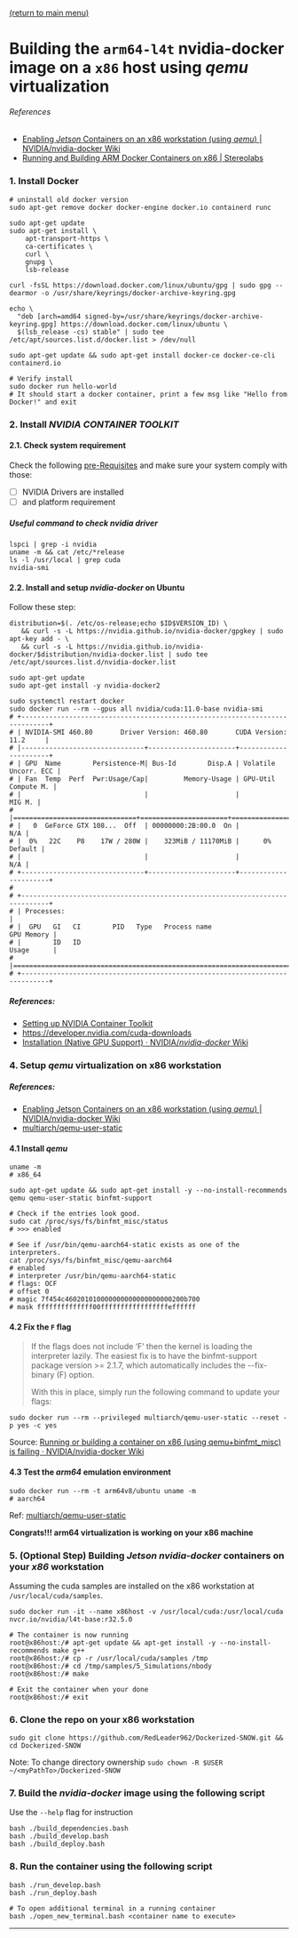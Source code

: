 [(return to main menu)](https://github.com/RedLeader962/Dockerized-SNOW)
# Building the `arm64-l4t` nvidia-docker image on a `x86` host using _qemu_ virtualization

###### References
- [Enabling _Jetson_ Containers on an x86 workstation (using _qemu_) | NVIDIA/nvidia-docker Wiki](https://github.com/NVIDIA/nvidia-docker/wiki/NVIDIA-Container-Runtime-on-Jetson#enabling-jetson-containers-on-an-x86-workstation-using-qemu)
- [Running and Building ARM Docker Containers on x86 | Stereolabs](https://www.stereolabs.com/docs/docker/building-arm-container-on-x86/)

### 1. Install Docker

```shell
# uninstall old docker version
sudo apt-get remove docker docker-engine docker.io containerd runc

sudo apt-get update
sudo apt-get install \
    apt-transport-https \
    ca-certificates \
    curl \
    gnupg \
    lsb-release
    
curl -fsSL https://download.docker.com/linux/ubuntu/gpg | sudo gpg --dearmor -o /usr/share/keyrings/docker-archive-keyring.gpg

echo \
  "deb [arch=amd64 signed-by=/usr/share/keyrings/docker-archive-keyring.gpg] https://download.docker.com/linux/ubuntu \
  $(lsb_release -cs) stable" | sudo tee /etc/apt/sources.list.d/docker.list > /dev/null

sudo apt-get update && sudo apt-get install docker-ce docker-ce-cli containerd.io

# Verify install
sudo docker run hello-world
# It should start a docker container, print a few msg like "Hello from Docker!" and exit
```

### 2. Install _NVIDIA CONTAINER TOOLKIT_
#### 2.1. Check system requirement
Check the following [pre-Requisites](https://docs.nvidia.com/datacenter/cloud-native/container-toolkit/install-guide.html#pre-requisites)
and make sure your system comply with those:
- [ ] NVIDIA Drivers are installed
- [ ] and platform requirement

##### Useful command to check nvidia driver
```shell
lspci | grep -i nvidia
uname -m && cat /etc/*release
ls -l /usr/local | grep cuda
nvidia-smi
```


#### 2.2. Install and setup _nvidia-docker_ on Ubuntu
Follow these step:
```shell
distribution=$(. /etc/os-release;echo $ID$VERSION_ID) \
   && curl -s -L https://nvidia.github.io/nvidia-docker/gpgkey | sudo apt-key add - \
   && curl -s -L https://nvidia.github.io/nvidia-docker/$distribution/nvidia-docker.list | sudo tee /etc/apt/sources.list.d/nvidia-docker.list
   
sudo apt-get update
sudo apt-get install -y nvidia-docker2

sudo systemctl restart docker
sudo docker run --rm --gpus all nvidia/cuda:11.0-base nvidia-smi
# +-----------------------------------------------------------------------------+
# | NVIDIA-SMI 460.80       Driver Version: 460.80       CUDA Version: 11.2     |
# |-------------------------------+----------------------+----------------------+
# | GPU  Name        Persistence-M| Bus-Id        Disp.A | Volatile Uncorr. ECC |
# | Fan  Temp  Perf  Pwr:Usage/Cap|         Memory-Usage | GPU-Util  Compute M. |
# |                               |                      |               MIG M. |
# |===============================+======================+======================|
# |   0  GeForce GTX 108...  Off  | 00000000:2B:00.0  On |                  N/A |
# |  0%   22C    P8    17W / 280W |    323MiB / 11170MiB |      0%      Default |
# |                               |                      |                  N/A |
# +-------------------------------+----------------------+----------------------+
# 
# +-----------------------------------------------------------------------------+
# | Processes:                                                                  |
# |  GPU   GI   CI        PID   Type   Process name                  GPU Memory |
# |        ID   ID                                                   Usage      |
# |=============================================================================|
# +-----------------------------------------------------------------------------+
```

##### References: 
- [Setting up NVIDIA Container Toolkit](https://docs.nvidia.com/datacenter/cloud-native/container-toolkit/install-guide.html#setting-up-nvidia-container-toolkit)
- https://developer.nvidia.com/cuda-downloads
- [Installation (Native GPU Support) · NVIDIA/_nvidia-docker_ Wiki](https://github.com/NVIDIA/nvidia-docker/wiki/Installation-(Native-GPU-Support))

### 4. Setup _qemu_ virtualization on x86 workstation
##### References:
- [Enabling Jetson Containers on an x86 workstation (using _qemu_) | NVIDIA/nvidia-docker Wiki](https://github.com/NVIDIA/nvidia-docker/wiki/NVIDIA-Container-Runtime-on-Jetson#enabling-jetson-containers-on-an-x86-workstation-using-qemu)
- [multiarch/qemu-user-static](https://github.com/multiarch/qemu-user-static)

#### 4.1 Install _qemu_
```shell
uname -m
# x86_64

sudo apt-get update && sudo apt-get install -y --no-install-recommends qemu qemu-user-static binfmt-support

# Check if the entries look good.
sudo cat /proc/sys/fs/binfmt_misc/status
# >>> enabled

# See if /usr/bin/qemu-aarch64-static exists as one of the interpreters.
cat /proc/sys/fs/binfmt_misc/qemu-aarch64
# enabled
# interpreter /usr/bin/qemu-aarch64-static
# flags: OCF
# offset 0
# magic 7f454c460201010000000000000000000200b700
# mask ffffffffffffff00fffffffffffffffffeffffff
``` 

#### 4.2 Fix the `F` flag
> If the flags does not include ‘F’ then the kernel is loading the interpreter lazily. The easiest fix is to have the binfmt-support package version >= 2.1.7, which automatically includes the --fix-binary (F) option. 
>
> With this in place, simply run the following command to update your flags:

```shell
sudo docker run --rm --privileged multiarch/qemu-user-static --reset -p yes -c yes
```
Source: [Running or building a container on x86 (using qemu+binfmt_misc) is failing · NVIDIA/nvidia-docker Wiki](https://github.com/NVIDIA/nvidia-docker/wiki/NVIDIA-Container-Runtime-on-Jetson#enabling-jetson-containers-on-an-x86-workstation-using-qemu)

#### 4.3 Test the _arm64_ emulation environment
```shell
sudo docker run --rm -t arm64v8/ubuntu uname -m
# aarch64
```
Ref: [multiarch/qemu-user-static](https://github.com/multiarch/qemu-user-static)

**Congrats!!! arm64 virtualization is working on your x86 machine**

### 5. (Optional Step) Building _Jetson nvidia-docker_ containers on your _x86_ workstation 

Assuming the cuda samples are installed on the x86 workstation at `/usr/local/cuda/samples`.

```shell
sudo docker run -it --name x86host -v /usr/local/cuda:/usr/local/cuda nvcr.io/nvidia/l4t-base:r32.5.0

# The container is now running
root@x86host:/# apt-get update && apt-get install -y --no-install-recommends make g++
root@x86host:/# cp -r /usr/local/cuda/samples /tmp
root@x86host:/# cd /tmp/samples/5_Simulations/nbody
root@x86host:/# make

# Exit the container when your done
root@x86host:/# exit
```
 

### 6. Clone the repo on your x86 workstation
```shell
sudo git clone https://github.com/RedLeader962/Dockerized-SNOW.git && cd Dockerized-SNOW
```
Note: To change directory ownership `sudo chown -R $USER ~/<myPathTo>/Dockerized-SNOW`

### 7. Build the _nvidia-docker_ image using the following script
Use the `--help` flag for instruction
```shell
bash ./build_dependencies.bash
bash ./build_develop.bash
bash ./build_deploy.bash
```

### 8. Run the container using the following script
```shell
bash ./run_develop.bash
bash ./run_deploy.bash

# To open additional terminal in a running container 
bash ./open_new_terminal.bash <container name to execute>
```

---